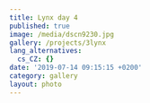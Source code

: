```yaml
---
title: Lynx day 4
published: true
image: /media/dscn9230.jpg
gallery: /projects/3lynx
lang_alternatives:
  cs_CZ: {}
date: '2019-07-14 09:15:15 +0200'
category: gallery
layout: photo
---
```


